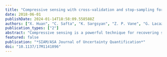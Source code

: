 ```yaml
---
title: "Compressive sensing with cross-validation and stop-sampling for sparse polynomial chaos expansions"
date: 2018-06-01
publishDate: 2024-01-14T18:58:09.558588Z
authors: ["X. Huan", "C. Safta", "K. Sargsyan", "Z. P. Vane", "G. Lacaze", "J. C. Oefelein", "H. N. Najm"]
publication_types: ["2"]
abstract: "Compressive sensing is a powerful technique for recovering sparse solutions of underdetermined linear systems, which is often encountered in uncertainty quantification analysis of expensive and high-dimensional physical models. We perform numerical investigations employing several compressive sensing solvers that target the unconstrained LASSO formulation, with a focus on linear systems that arise in the construction of polynomial chaos expansions. With core solvers l1_ls, SpaRSA, CGIST, FPC_AS, and ADMM, we develop techniques to mitigate overfitting through an automated selection of regularization constant based on cross-validation, and a heuristic strategy to guide the stop-sampling decision. Practical recommendations on parameter settings for these techniques are provided and discussed. The overall method is applied to a series of numerical examples of increasing complexity, including large eddy simulations of supersonic turbulent jet-in-crossflow involving a 24-dimensional input. Through empirical phase-transition diagrams and convergence plots, we illustrate sparse recovery performance under structures induced by polynomial chaos, accuracy, and computational trade-offs between polynomial bases of different degrees, and practicability of conducting compressive sensing for a realistic, high-dimensional physical application. Across test cases studied in this paper, we find ADMM to have demonstrated empirical advantages through consistent lower errors and faster computational times."
featured: false
publication: "*SIAM/ASA Journal of Uncertainty Quantification*"
doi: "10.1137/17M1141096"
---
```


